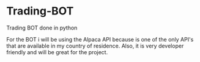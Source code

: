# Trading-BOT
Trading BOT done in python

For the BOT i will be using the Alpaca API because is one of the only API's that are available in my country of residence. Also, it is very developer friendly and will be great for the project.
